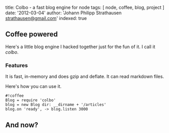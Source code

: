 title: Colbo - a fast blog engine for node
tags: [ node, coffee, blog, project ]
date: '2012-03-04'
author: 'Johann Philipp Strathausen <strathausen@gmail.com>'
indexed: true


## Coffee powered

Here's a little blog engine I hacked together just for the fun of it. I call it _colbo_.

### Features

It is fast, in-memory and does gzip and deflate. It can read markdown
files.

Here's how you can use it.

    #!coffee
    Blog = require 'colbo'
    blog = new Blog dir: __dirname + '/articles'
    blog.on 'ready', -> blog.listen 3000

## And now?
